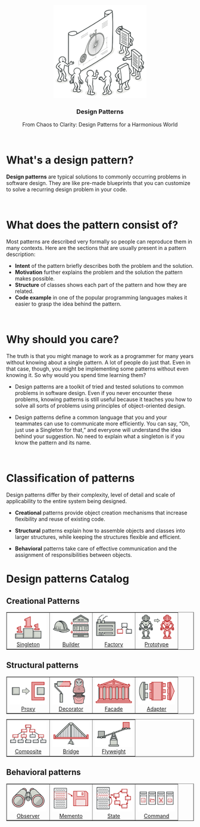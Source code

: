 <div align="center" id="top">
  <a href="">
    <img src="assets/imgs/main.png" alt="Logo" width="250px">
  </a>

  <h3 align="center">Design Patterns</h3>

  <p align="center">
    From Chaos to Clarity: Design Patterns for a Harmonious World
  </p>
</div>

<br />

# What's a design pattern?

**Design patterns** are typical solutions to commonly occurring problems in software design. They are like pre-made blueprints that you can customize to solve a recurring design problem in your code.

<br/>

# What does the pattern consist of?
Most patterns are described very formally so people can reproduce them in many contexts. Here are the sections that are usually present in a pattern description:

- **Intent** of the pattern briefly describes both the problem and the solution.
- **Motivation** further explains the problem and the solution the pattern makes possible.
- **Structure** of classes shows each part of the pattern and how they are related.
- **Code example** in one of the popular programming languages makes it easier to grasp the idea behind the pattern.

<br/>

# Why should you care?
The truth is that you might manage to work as a programmer for many years without knowing about a single pattern. A lot of people do just that. Even in that case, though, you might be implementing some patterns without even knowing it. So why would you spend time learning them?

- Design patterns are a toolkit of tried and tested solutions to common problems in software design. Even if you never encounter these problems, knowing patterns is still useful because it teaches you how to solve all sorts of problems using principles of object-oriented design.

- Design patterns define a common language that you and your teammates can use to communicate more efficiently. You can say, “Oh, just use a Singleton for that,” and everyone will understand the idea behind your suggestion. No need to explain what a singleton is if you know the pattern and its name.

<br />

# Classification of patterns
Design patterns differ by their complexity, level of detail and scale of applicability to the entire system being designed.

- **Creational** patterns provide object creation mechanisms that increase flexibility and reuse of existing code.

- **Structural** patterns explain how to assemble objects and classes into larger structures, while keeping the structures flexible and efficient.

- **Behavioral** patterns take care of effective communication and the assignment of responsibilities between objects.

# Design patterns Catalog
## Creational Patterns
<table align="center" width="100%" border="1">
  <tr>
    <td align="center">
        <img src="assets/imgs/creation-patterns/singleton.png" width="100px">
        <div>
          <a href="#">Singleton</a>
        </div>
    </td>
    <td align="center">
        <img src="assets/imgs/creation-patterns/builder.png" width="100px">
        <div>
          <a href="#">Builder</a>
        </div>
    </td>
    <td align="center">
        <img src="assets/imgs/creation-patterns/factory.png"  width="100px">
        <div>
          <a href="#">Factory</a>
        </div>
    </td>
    <td align="center">
        <img src="assets/imgs/creation-patterns/prototype.png"  width="100px">
        <div>
          <a href="#">Prototype</a>
        </div>
    </td>
  </tr>
</table>

## Structural patterns
<table align="center" width="100%" border="1">
  <tr>
    <td align="center">
        <img src="assets/imgs/structure-patterns/proxy.png" width="100px">
        <div>
          <a href="#">Proxy</a>
        </div>
    </td>
    <td align="center">
        <img src="assets/imgs/structure-patterns/decorator.png" width="100px">
        <div>
          <a href="#">Decorator</a>
        </div>
    </td>
    <td align="center">
        <img src="assets/imgs/structure-patterns/facade.png"  width="100px">
        <div>
          <a href="#">Facade</a>
        </div>
    </td>
    <td align="center">
        <img src="assets/imgs/structure-patterns/adapter.png"  width="100px">
        <div>
          <a href="#">Adapter</a>
        </div>
    </td>
  </tr>
</table>

<table align="center" width="100%" border="1">
  <tr>
    <td align="center">
        <img src="assets/imgs/structure-patterns/composite.png" width="100px">
        <div>
          <a href="#">Composite</a>
        </div>
    </td>
    <td align="center">
        <img src="assets/imgs/structure-patterns/bridge.png" width="100px">
        <div>
          <a href="#">Bridge</a>
        </div>
    </td>
    <td align="center">
        <img src="assets/imgs/structure-patterns/flyweight.png"  width="100px">
        <div>
          <a href="#">Flyweight</a>
        </div>
    </td>
  </tr>
</table>

## Behavioral patterns
<table align="center" width="100%" border="1">
  <tr>
    <td align="center">
        <img src="assets/imgs/behav-patterns/observer.png" width="100px">
        <div>
          <a href="#">Observer</a>
        </div>
    </td>
    <td align="center">
        <img src="assets/imgs/behav-patterns/memento.png" width="100px">
        <div>
          <a href="#">Memento</a>
        </div>
    </td>
    <td align="center">
        <img src="assets/imgs/behav-patterns/state.png"  width="100px">
        <div>
        <a href="#">State</a>
        </div>
    </td>
    <td align="center">
        <img src="assets/imgs/behav-patterns/command.png"  width="100px">
        <div>
          <a href="#">Command</a>
        </div>
    </td>
  </tr>
</table>